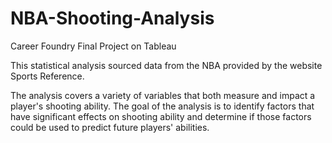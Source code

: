 # NBA-Shooting-Analysis
Career Foundry Final Project on Tableau

This statistical analysis sourced data from the NBA provided by the website Sports Reference. 

The analysis covers a variety of variables that both measure and impact a player's shooting ability. The goal of the analysis is to identify factors that have significant effects on shooting ability and determine if those factors could be used to predict future players' abilities.
